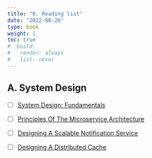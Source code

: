 ```yaml
---
title: "0. Reading list"
date: "2022-08-26"
type: book
weight: 1
toc: true
# _build:
#   render: always
#   list: never
---
```


## A. System Design

- [ ] [System Design: Fundamentals](https://ravisystemdesign.substack.com/p/system-design-fundamentals?utm_source=%2Fprofile%2F17018935-ravi-tandon&utm_medium=reader2)

- [ ] [Principles Of The Microservice Architecture](https://ravisystemdesign.substack.com/p/principles-of-the-microservice-architecture?utm_source=%2Fprofile%2F17018935-ravi-tandon&utm_medium=reader2)

- [ ] [Designing A Scalable Notification Service](https://ravisystemdesign.substack.com/p/interview-preparation-designing-a?utm_source=%2Fprofile%2F17018935-ravi-tandon&utm_medium=reader2)

- [ ] [Designing A Distributed Cache](https://ravisystemdesign.substack.com/p/interview-prep-designing-a-distributed?utm_source=%2Fprofile%2F17018935-ravi-tandon&utm_medium=reader2)
